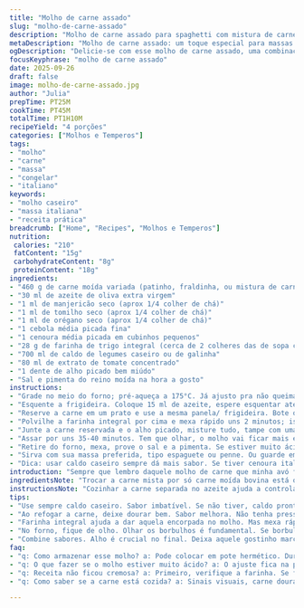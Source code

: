 ```yaml
---
title: "Molho de carne assado"
slug: "molho-de-carne-assado"
description: "Molho de carne assado para spaghetti com mistura de carnes suculentas, temperos secos clássicos e um toque de cenoura que agrega doçura. Feito ao forno para intensificar sabores e textura, ótimo para massas variadas. Evita lácteos, ovos e castanhas. Receita prática que rende cerca de 1 litro, perfeito para congelar ou consumir em até 3 dias na geladeira."
metaDescription: "Molho de carne assado: um toque especial para massas com sabores intensos e texturas incríveis. Perfeito para congelar ou consumir rápido."
ogDescription: "Delicie-se com esse molho de carne assado, uma combinação rica de carnes e temperos. Ideal para massas e ótima opção de congelamento."
focusKeyphrase: "molho de carne assado"
date: 2025-09-26
draft: false
image: molho-de-carne-assado.jpg
author: "Julia"
prepTime: PT25M
cookTime: PT45M
totalTime: PT1H10M
recipeYield: "4 porções"
categories: ["Molhos e Temperos"]
tags:
- "molho"
- "carne"
- "massa"
- "congelar"
- "italiano"
keywords:
- "molho caseiro"
- "massa italiana"
- "receita prática"
breadcrumb: ["Home", "Recipes", "Molhos e Temperos"]
nutrition: 
 calories: "210"
 fatContent: "15g"
 carbohydrateContent: "8g"
 proteinContent: "18g"
ingredients:
- "460 g de carne moída variada (patinho, fraldinha, ou mistura de carne suína e bovina)"
- "30 ml de azeite de oliva extra virgem"
- "1 ml de manjericão seco (aprox 1/4 colher de chá)"
- "1 ml de tomilho seco (aprox 1/4 colher de chá)"
- "1 ml de orégano seco (aprox 1/4 colher de chá)"
- "1 cebola média picada fina"
- "1 cenoura média picada em cubinhos pequenos"
- "28 g de farinha de trigo integral (cerca de 2 colheres das de sopa cheias)"
- "700 ml de caldo de legumes caseiro ou de galinha"
- "80 ml de extrato de tomate concentrado"
- "1 dente de alho picado bem miúdo"
- "Sal e pimenta do reino moída na hora a gosto"
instructions:
- "Grade no meio do forno; pré-aqueça a 175°C. Já ajusto pra não queimar o molho durante o cozimento."
- "Esquente a frigideira. Coloque 15 ml de azeite, espere esquentar até começar um leve bailar de fumaça. Jogue a carne e dissolva com colher de pau, mexendo até dourar, não cozinhar demais pra não ficar seca. Tempere logo com sal, pimenta, e os secos - manjericão, tomilho e orégano. O cheiro já conta história."
- "Reserve a carne em um prato e use a mesma panela/ frigideira. Bote os outros 15 ml de azeite, cebola e cenoura. Refogue em fogo médio-baixo até a cebola ficar transparente, cenoura macia, com aquele cheiro doce. Se caramelizar, melhor ainda, vai dar sabor de fundo."
- "Polvilhe a farinha integral por cima e mexa rápido uns 2 minutos; isso vai ajudar a engrossar depois. Imediatamente adicione o caldo quente e o extrato de tomate. Mexa vigorosamente, sem parar para não embolar. Leve ao ponto de fervura – comece a ver bolhinhas nas bordas, espessa."
- "Junte a carne reservada e o alho picado, misture tudo, tampe com uma tampa que possa ir ao forno (se não tiver, papel alumínio bem vedado). Leve para a grade do meio."
- "Assar por uns 35-40 minutos. Tem que olhar, o molho vai ficar mais encorpado, a mistura borbulha devagar e solta aroma forte pela cozinha, com cheiro de carne e ervas. Se o molho estiver muito espesso, pode acrescentar um pouco mais de caldo ou água."
- "Retire do forno, mexa, prove o sal e a pimenta. Se estiver muito ácido, um pitada de açúcar resolve. Deixe amornar; essa é a hora de ajustar textura."
- "Sirva com sua massa preferida, tipo espaguete ou penne. Ou guarde em recipiente bem fechado, dura até 3 dias na geladeira. Também congela bem, só descongelar em banho maria ou microondas somando de leve."
- "Dica: usar caldo caseiro sempre dá mais sabor. Se tiver cenoura italiana, melhor; na falta, abobrinha ou até um pouco de beterraba dão nuances doces diferentes. Não recomendo farinha de trigo comum sem cor, farinha integral traz sabor e textura interessantes."
introduction: "Sempre que lembro daquele molho de carne que minha avó fazia no fogão a lenha, sinto falta da robustez que só o forno consegue dar. O calor uniforme transforma a mistura de carnes numa textura e sabor que não se consegue só na panela. Experimentei mil formas, até reduzir a gordura e manter o sabor. Fiquei fã do toque que a cenoura miúda acrescenta, não só pelo aroma, mas porque quebra a acidez do tomate de uma maneira natural. Temperos secos, não frescos aqui por conta da praticidade e porque o forno intensifica o sabor, até queimando suavemente as ervas, liberando aquele perfume que entra pela casa. Vai no forno, assa e pronto. Sem complicação nem frescura."
ingredientsNote: "Trocar a carne mista por só carne moída bovina está ok, mas misturar gordura suína ou usar patinho ajuda na suculência, evitando que o molho fique seco. Uso farinha integral para engrossar e agregar sabor, garante uma textura mais rústica ao molho. Caldo, se caseiro, traz um toque único, mas na falta pode usar caldo pronto sem medo, só cuide do sal. Cenoura pode ser substituída por abobrinha ralada se quiser mais leveza. E, se quiser um toque exótico, uma pitada de noz-moscada fica surpreendente, mas salva no final, não exagerar."
instructionsNote: "Cozinhar a carne separada no azeite ajuda a controlar a umidade e evitar que o molho fique aguado. Refogar as verduras no mesmo óleo garante que os sabores estejam integrados, aproveitando até pequenos caramelizados que grudaram no fundo. Ao adicionar a farinha, mexa vigorosamente para não empelotar - se não der, use um batedor de arame leve. O molho deve ficar encorpado mas ainda fluido para envolver bem a massa. O toque final no forno sela sabores, mas atenção para não secar demais - se perceber que borbulha muito rápido, cubra com papel alumínio e verifique com frequência. Sempre prove para corrigir, uma pitada de açúcar pode equilibrar a acidez excessiva, fora isso ajuste o sal só no final para não errar."
tips:
- "Use sempre caldo caseiro. Sabor imbatível. Se não tiver, caldo pronto serve. Mas cuidado com o sal, pode deixar salgado demais. Cenoura italiana é ideal. Mais sabor. Abobrinha ralada também vai bem. Melhor evitar farinha branca. Integral traz textura e gosto."
- "Ao refogar a carne, deixe dourar bem. Sabor melhora. Não tenha pressa. Secar é ruim. Ajuste sal e pimenta logo, não deixe para o final. Tempero é tudo. Se o ácido chegar forte, pitadinha de açúcar. Acentua o doce e neutraliza."
- "Farinha integral ajuda a dar aquela encorpada no molho. Mas mexa rápido. Evita empelotar. E se isso acontecer, um batedor de arame pode ser seu aliado. O molho não pode ficar muito espesso. Deve envolver bem a massa."
- "No forno, fique de olho. Olhar os borbulhos é fundamental. Se borbulha demais e rápido, papel alumínio em cima. Não deixe secar. Aroma na cozinha é sinal de felicidade. Como o futebol. Se estiver muito espesso, caldo ou água podem ajudar."
- "Combine sabores. Alho é crucial no final. Deixa aquele gostinho marcante. Não use temperos frescos direto no forno. Eles perdem essência e aroma. Coloque ervas frescas só na hora de servir. Salsinha e manjericão sempre vão bem."
faq:
- "q: Como armazenar esse molho? a: Pode colocar em pote hermético. Dura 3 dias na geladeira. Para congelar, embale bem. Descongele em banho-maria para não estragar a textura. Micro-ondas também dá certo, mas sem pressa."
- "q: O que fazer se o molho estiver muito ácido? a: O ajuste fica na pitada de açúcar. Atenção, quantidade pequena. Resolve sem deixar doce. Outra opção é adicionar cenoura. Ela ajuda a balancear a acidez e fica saborosa."
- "q: Receita não ficou cremosa? a: Primeiro, verifique a farinha. Se ficou pouco, não engrossa. Pode misturar um pouco de caldo quente no final. Mas, mesmo assim, atenção com a consistência. Deve ser fluido mas consistente."
- "q: Como saber se a carne está cozida? a: Sinais visuais, carne dourada, e textura firme. Olhe a cenoura também, deve estar macia. Não exagere no tempo, senão seca. Misture tudo e prove antes de servir."

---
```

